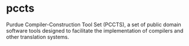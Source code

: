 # pccts
Purdue Compiler-Construction Tool Set (PCCTS), a set of public domain software tools designed to facilitate the implementation of compilers and other translation systems.
